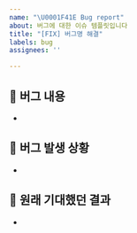 ```yaml
---
name: "\U0001F41E Bug report"
about: 버그에 대한 이슈 템플릿입니다
title: "[FIX] 버그명 해결"
labels: bug
assignees: ''

---
```


## 🐞 버그 내용
-

## 👾 버그 발생 상황
-

## 👀 원래 기대했던 결과
-
